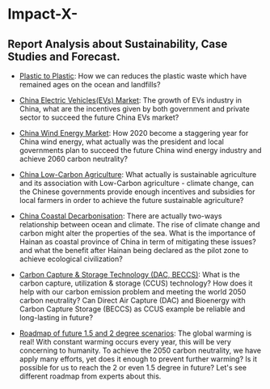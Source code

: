 # Impact-X-
## Report Analysis about Sustainability, Case Studies and Forecast.

* [Plastic to Plastic](https://github.com/nico2997/Impact-X-/blob/main/Plastic%20to%20Plastic/Plastic%20to%20Plastic.pdf): How we can reduces the plastic waste which have remained ages on the ocean and landfills?

* [China Electric Vehicles(EVs) Market](https://github.com/nico2997/Impact-X-/blob/main/China%20Electric%20Vehicle%20Market/EV%20in%20China%20Market.pdf): The growth of EVs industry in China, what are the incentives given by both government and private sector to succeed the future China EVs market?

* [China Wind Energy Market](https://github.com/nico2997/Impact-X-/blob/main/China%20Wind%20Energy%20Market/Wind%20Energy%20in%20China.pdf): How 2020 become a staggering year for China wind energy, what actually was the president and local governments plan to succeed the future China wind energy industry and achieve 2060 carbon neutrality?

* [China Low-Carbon Agriculture](https://github.com/nico2997/Impact-X-/blob/main/China%20Low-Carbon%20Agriculture/Low%20Carbon%20Agriculture.pdf): What actually is sustainable agriculture and its association with Low-Carbon agriculture - climate change, can the Chinese governments provide enough incentives and subsidies for local farmers in order to achieve the future sustainable agriculture?

* [China Coastal Decarbonisation](https://github.com/nico2997/Impact-X-/blob/main/China%20Coastal%20Decarbonisation/China%20Coastal%20Decarbonization.pdf): There are actually two-ways relationship between ocean and climate. The rise of climate change and carbon might alter the properties of the sea. What is the importance of Hainan as coastal province of China in term of mitigating these issues? and what the benefit after Hainan being declared as the pilot zone to achieve ecological civilization?

* [Carbon Capture & Storage Technology (DAC, BECCS)](https://github.com/nico2997/Impact-X-/blob/main/Carbon%20Capture%20%26%20Storage%20Technology%20(DAC%2C%20BECCS)/Carbon%20Removal%20Technologies.pdf): What is the carbon capture, utilization & storage (CCUS) technology? How does it help with our carbon emission problem and meeting the world 2050 carbon neutrality? Can Direct Air Capture (DAC) and Bioenergy with Carbon Capture Storage (BECCS) as CCUS example be reliable and long-lasting in future?

* [Roadmap of future 1.5 and 2 degree scenarios](https://github.com/nico2997/Impact-X-/blob/main/Roadmap%20of%20Future%201.5%20and%202%20degree%20scenario/Roadmap%20to%20future%201.5%20and%202%20degree%20scenario.pdf): The global warming is real! With constant warming occurs every year, this will be very concerning to humanity. To achieve the 2050 carbon neutrality, we have apply many efforts, yet does it enough to prevent further warming? Is it possible for us to reach the 2 or even 1.5 degree in future? Let's see different roadmap from experts about this.
